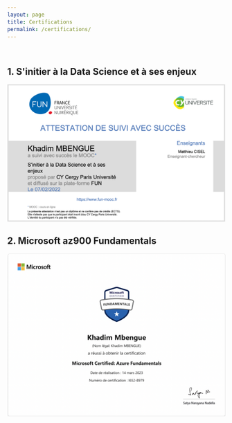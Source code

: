 ```yaml
---
layout: page
title: Certifications
permalink: /certifications/
---
```


&nbsp;
## 1. S'initier à la Data Science et à ses enjeux
![Picture](assets/img/attestation.png)

## 2. Microsoft az900 Fundamentals
![Picture](assets/img/az900.png)

